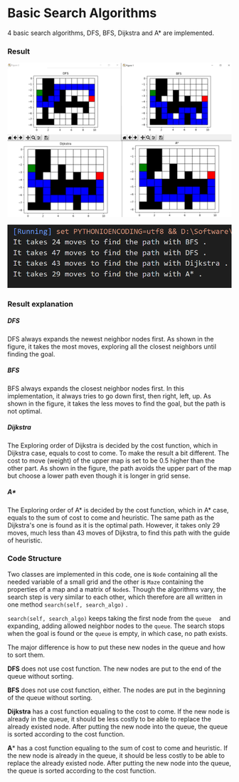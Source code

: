 # Basic Search Algorithms

4 basic search algorithms, DFS, BFS, Dijkstra and A* are implemented.

### Result

![Result](demo/result1.png)

![Result](demo/result2.png)

### Result explanation

##### DFS

DFS always expands the newest neighbor nodes first. As shown in the figure, it takes the most moves, exploring all the closest neighbors until finding the goal.

##### BFS

BFS always expands the closest neighbor nodes first. In this implementation, it always tries to go down first, then right, left, up. As shown in the figure, it takes the less moves to find the goal, but the path is not optimal.

##### Dijkstra

The Exploring order of Dijkstra is decided by the cost function, which in Dijkstra case, equals to cost to come. To make the result a bit different. The cost to move (weight) of the upper map is set to be 0.5 higher than the other part. As shown in the figure, the path avoids the upper part of the map but choose a lower path even though it is longer in grid sense.

##### A* 

The Exploring order of A* is decided by the cost function, which in A* case, equals to the sum of cost to come and heuristic. The same path as the Dijkstra's one is found as it is the optimal path. However, it takes only 29 moves, much less than 43 moves of Dijkstra, to find this path with the guide of heuristic.

### Code Structure

Two classes are implemented in this code, one is `Node` containing all the needed variable of a small grid and the other is `Maze` containing the properties of a map and a matrix of `Node`s. Though the algorithms vary, the search step is very similar to each other, which therefore are all written in one method `search(self, search_algo)` .

`search(self, search_algo)` keeps taking the first node from the `queue  ` and expanding, adding allowed neighbor nodes to the `queue`. The search stops when the goal is found or the `queue` is empty, in which case, no path exists.

The major difference is how to put these new nodes in the queue and how to sort them.

**DFS** does not use cost function. The new nodes are put to the end of the queue without sorting.

**BFS** does not use cost function, either. The nodes are put in the beginning of the queue without sorting.

**Dijkstra** has a cost function equaling to the cost to come. If the new node is already in the queue, it should be less costly to be able to replace the already existed node. After putting the new node into the queue, the queue is sorted according to the cost function.

**A*** has a cost function equaling to the sum of cost to come and heuristic. If the new node is already in the queue, it should be less costly to be able to replace the already existed node. After putting the new node into the queue, the queue is sorted according to the cost function.



